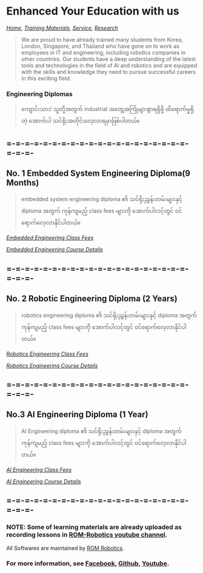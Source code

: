 # Enhanced Your Education with us
*[Home](./README.md),  [Training Materials](./trainingmaterials.md),  [Service](https://romrobots.com),  [Research](https://www.facebook.com/profile.php?id=100089316612691&mibextid=ZbWKwL
)*

> We are proud to have already trained many students from Korea, London, Singapore, and Thailand who have gone on to work as employees in IT and engineering, including robotics companies in other countries. Our students have a deep understanding of the latest tools and technologies in the field of AI and robotics and are equipped with the skills and knowledge they need to pursue successful careers in this exciting field.

### Engineering Diplomas

> ကျောင်းသား/ သူတို့အတွက် industrial အတွေ့အကြုံများစွာရရှိဖို့ ထိရောက်မှုရှိတဲ့ အောက်ပါ သင်ရိုးအတိုင်းလေ့လာရမှာဖြစ်ပါတယ်။

## =-=-=-=-=-=-=-=-=-=-=-=-=-=-=-=-=-=-=-=-=-=-=-




## No. 1 Embedded System Engineering Diploma(9 Months)

> embedded system engineering diploma ၏ သင်ရိုးညွှန်းတမ်းများနှင့် diploma အတွက် ကုန်ကျမည့် class fees များကို အောက်ပါလင့်တွင် ဝင်ရောက်လေ့လာနိုင်ပါတယ်။

*[Embedded Engineering Class Fees](./embedded_engineering.md)*

*[Embedded Engineering Course Details](./embedded_engineering.md)*




## =-=-=-=-=-=-=-=-=-=-=-=-=-=-=-=-=-=-=-=-=-=-=-




## No. 2 Robotic Engineering Diploma (2 Years)

> robotics engineering diploma ၏ သင်ရိုးညွှန်းတမ်းများနှင့် diploma အတွက် ကုန်ကျမည့် class fees များကို အောက်ပါလင့်တွင် ဝင်ရောက်လေ့လာနိုင်ပါတယ်။

*[Robotics Engineering Class Fees](./robotics_engineering.md)*     

*[Robotics Engineering Course Details](./robotics_engineering.md)*




## =-=-=-=-=-=-=-=-=-=-=-=-=-=-=-=-=-=-=-=-=-=-=-




## No.3 AI Engineering Diploma (1 Year)

> AI Engineering diploma ၏ သင်ရိုးညွှန်းတမ်းများနှင့် diploma အတွက် ကုန်ကျမည့် class fees များကို အောက်ပါလင့်တွင် ဝင်ရောက်လေ့လာနိုင်ပါတယ်။

*[AI Engineering Class Fees](./artificial_intelligence_engineering.md)*

*[AI Engineering Course Details](./artificial_intelligence_engineering.md)*



## =-=-=-=-=-=-=-=-=-=-=-=-=-=-=-=-=-=-=-=-=-=-=-



### NOTE: Some of learning materials are already uploaded as recording lessons in [ROM-Robotics youtube channel](./trainingmaterials.md).

All Softwares are maintained by [ROM Robotics](https://romrobots.com).

### For more information, see [Facebook](https://www.facebook.com/profile.php?id=100089316612691&mibextid=ZbWKwL), [Github](https://github.com/ROM-robotics), [Youtube](https://www.youtube.com/@ROMROBOTICS).
